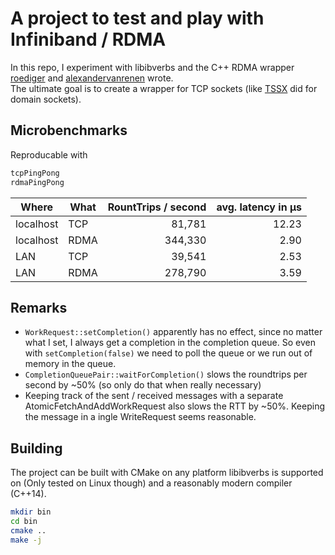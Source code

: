 # A project to test and play with Infiniband / RDMA

In this repo, I experiment with libibverbs and the C++ RDMA wrapper [roediger](https://github.com/roediger) and [alexandervanrenen](https://github.com/alexandervanrenen) wrote.  
The ultimate goal is to create a wrapper for TCP sockets (like [TSSX](https://github.com/goldsborough/tssx) did for domain sockets).

## Microbenchmarks

Reproducable with
```bash
tcpPingPong
rdmaPingPong
```

| Where      | What | RountTrips / second | avg. latency in µs |
| ---------- | ---- | ------------------: | -----------------: |
| localhost  | TCP  |              81,781 |              12.23 |
| localhost  | RDMA |             344,330 |               2.90 |
| LAN        | TCP  |              39,541 |               2.53 |
| LAN        | RDMA |             278,790 |               3.59 |

## Remarks
* `WorkRequest::setCompletion()` apparently has no effect, since no matter what I set, I always get a completion in the completion queue. So even with `setCompletion(false)` we need to poll the queue or we run out of memory in the queue.  
* `CompletionQueuePair::waitForCompletion()` slows the roundtrips per second by ~50% (so only do that when really necessary)
* Keeping track of the sent / received messages with a separate AtomicFetchAndAddWorkRequest also slows the RTT by ~50%. Keeping the message in a ingle WriteRequest seems reasonable.

## Building
The project can be built with CMake on any platform libibverbs is supported on (Only tested on Linux though) and a reasonably modern compiler (C++14).

```bash
mkdir bin
cd bin
cmake ..
make -j
```

